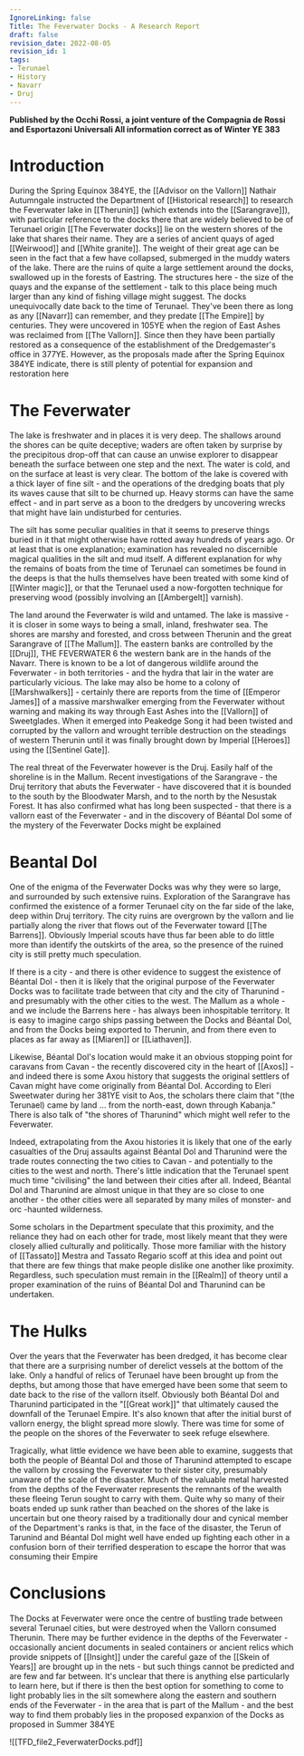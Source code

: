 ```yaml
---
IgnoreLinking: false
Title: The Feverwater Docks - A Research Report
draft: false
revision_date: 2022-08-05
revision_id: 1
tags:
- Terunael
- History
- Navarr
- Druj
---
```


**Published by the Occhi Rossi, a joint venture of the Compagnia de Rossi and Esportazoni Universali All information correct as of Winter YE 383**

# Introduction

During the Spring Equinox 384YE, the [[Advisor on the Vallorn]] Nathair Autumngale instructed the Department of [[Historical research]] to research the Feverwater lake in [[Therunin]] (which extends into the [[Sarangrave]]), with particular reference to the docks there that are widely believed to be of Terunael origin [[The Feverwater docks]] lie on the western shores of the lake that shares their name. They are a series of ancient quays of aged [[Weirwood]] and [[White granite]]. The weight of their great age can be seen in the fact that a few have collapsed, submerged in the muddy waters of the lake. There are the ruins of quite a large settlement around the docks, swallowed up in the forests of Eastring. The structures here - the size of the quays and the expanse of the settlement - talk to this place being much larger than any kind of fishing village might suggest. The docks unequivocally date back to the time of Terunael. They've been there as long as any [[Navarr]] can remember, and they predate [[The Empire]] by centuries. They were uncovered in 105YE when the region of East Ashes was reclaimed from [[The Vallorn]]. Since then they have been partially restored as a consequence of the establishment of the Dredgemaster's office in 377YE. However, as the proposals made after the Spring Equinox 384YE indicate, there is still plenty of potential for expansion and restoration here

# The Feverwater
The lake is freshwater and in places it is very deep. The shallows around the shores can be quite deceptive; waders are often taken by surprise by the precipitous drop-off that can cause an unwise explorer to disappear beneath the surface between one step and the next. The water is cold, and on the surface at least is very clear. The bottom of the lake is covered with a thick layer of fine silt - and the operations of the dredging boats that ply its waves cause that silt to be churned up. Heavy storms can have the same effect - and in part serve as a boon to the dredgers by uncovering wrecks that might have lain undisturbed for centuries. 

The silt has some peculiar qualities in that it seems to preserve things buried in it that might otherwise have rotted away hundreds of years ago. Or at least that is one explanation; examination has revealed no discernible magical qualities in the silt and mud itself. A different explanation for why the remains of boats from the time of Terunael can sometimes be found in the deeps is that the hulls themselves have been treated with some kind of [[Winter magic]], or that the Terunael used a now-forgotten technique for preserving wood (possibly involving an [[Ambergelt]] varnish).

The land around the Feverwater is wild and untamed. The lake is massive - it is closer in some ways to being a small, inland, freshwater sea. The shores are marshy and forested, and cross between Therunin and the great Sarangrave of [[The Mallum]]. The eastern banks are controlled by the [[Druj]], THE FEVERWATER 6 the western bank are in the hands of the Navarr. There is known to be a lot of dangerous wildlife around the Feverwater - in both territories - and the hydra that lair in the water are particularly vicious. The lake may also be home to a colony of [[Marshwalkers]] - certainly there are reports from the time of [[Emperor James]] of a massive marshwalker emerging from the Feverwater without warning and making its way through East Ashes into the [[Vallorn]] of Sweetglades. When it emerged into Peakedge Song it had been twisted and corrupted by the vallorn and wrought terrible destruction on the steadings of western Therunin until it was finally brought down by Imperial [[Heroes]] using the [[Sentinel Gate]]. 

The real threat of the Feverwater however is the Druj. Easily half of the shoreline is in the Mallum. Recent investigations of the Sarangrave - the Druj territory that abuts the Feverwater - have discovered that it is bounded to the south by the Bloodwater Marsh, and to the north by the Nesustak Forest. It has also confirmed what has long been suspected - that there is a vallorn east of the Feverwater - and in the discovery of Béantal Dol some of the mystery of the Feverwater Docks might be explained

# Beantal Dol

One of the enigma of the Feverwater Docks was why they were so large, and surrounded by such extensive ruins. Exploration of the Sarangrave has confirmed the existence of a former Terunael city on the far side of the lake, deep within Druj territory. The city ruins are overgrown by the vallorn and lie partially along the river that flows out of the Feverwater toward [[The Barrens]]. Obviously Imperial scouts have thus far been able to do little more than identify the outskirts of the area, so the presence of the ruined city is still pretty much speculation. 

If there is a city - and there is other evidence to suggest the existence of Béantal Dol - then it is likely that the original purpose of the Feverwater Docks was to facilitate trade between that city and the city of Tharunind - and presumably with the other cities to the west. The Mallum as a whole - and we include the Barrens here - has always been inhospitable territory. It is easy to imagine cargo ships passing between the Docks and Béantal Dol, and from the Docks being exported to Therunin, and from there even to places as far away as [[Miaren]] or [[Liathaven]]. 

Likewise, Béantal Dol's location would make it an obvious stopping point for caravans from Cavan - the recently discovered city in the heart of [[Axos]] - and indeed there is some Axou history that suggests the original settlers of Cavan might have come originally from Béantal Dol. According to Eleri Sweetwater during her 381YE visit to Aos, the scholars there claim that "(the Terunael) came by land ... from the north-east, down through Kabanja." There is also talk of "the shores of Tharunind" which might well refer to the Feverwater. 

Indeed, extrapolating from the Axou histories it is likely that one of the early casualties of the Druj assaults against Béantal Dol and Tharunind were the trade routes connecting the two cities to Cavan - and potentially to the cities to the west and north. There's little indication that the Terunael spent much time "civilising" the land between their cities after all. Indeed, Béantal Dol and Tharunind are almost unique in that they are so close to one another - the other cities were all separated by many miles of monster- and orc -haunted wilderness. 

Some scholars in the Department speculate that this proximity, and the reliance they had on each other for trade, most likely meant that they were closely allied culturally and politically. Those more familiar with the history of [[Tassato]] Mestra and Tassato Regario scoff at this idea and point out that there are few things that make people dislike one another like proximity. Regardless, such speculation must remain in the [[Realm]] of theory until a proper examination of the ruins of Béantal Dol and Tharunind can be undertaken.

# The Hulks

Over the years that the Feverwater has been dredged, it has become clear that there are a surprising number of derelict vessels at the bottom of the lake. Only a handful of relics of Terunael have been brought up from the depths, but among those that have emerged have been some that seem to date back to the rise of the vallorn itself. Obviously both Béantal Dol and Tharunind participated in the "[[Great work]]" that ultimately caused the downfall of the Terunael Empire. It's also known that after the initial burst of vallorn energy, the blight spread more slowly. There was time for some of the people on the shores of the Feverwater to seek refuge elsewhere. 

Tragically, what little evidence we have been able to examine, suggests that both the people of Béantal Dol and those of Tharunind attempted to escape the vallorn by crossing the Feverwater to their sister city, presumably unaware of the scale of the disaster. Much of the valuable metal harvested from the depths of the Feverwater represents the remnants of the wealth these fleeing Terun sought to carry with them. Quite why so many of their boats ended up sunk rather than beached on the shores of the lake is uncertain but one theory raised by a traditionally dour and cynical member of the Department's ranks is that, in the face of the disaster, the Terun of Tarunind and Béantal Dol might well have ended up fighting each other in a confusion born of their terrified desperation to escape the horror that was consuming their Empire

# Conclusions

The Docks at Feverwater were once the centre of bustling trade between several Terunael cities, but were destroyed when the Vallorn consumed Therunin. There may be further evidence in the depths of the Feverwater - occasionally ancient documents in sealed containers or ancient relics which provide snippets of [[Insight]] under the careful gaze of the [[Skein of Years]] are brought up in the nets - but such things cannot be predicted and are few and far between. It's unclear that there is anything else particularly to learn here, but if there is then the best option for something to come to light probably lies in the silt somewhere along the eastern and southern ends of the Feverwater - in the area that is part of the Mallum - and the best way to find them probably lies in the proposed expanxion of the Docks as proposed in Summer 384YE

![[TFD_file2_FeverwaterDocks.pdf]]